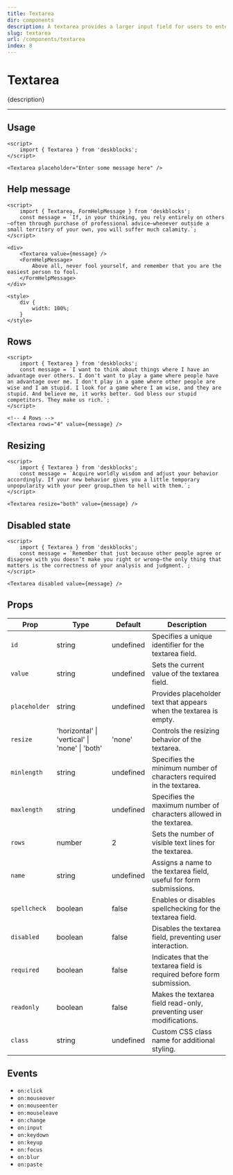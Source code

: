 ```yaml
---
title: Textarea
dir: components
description: A textarea provides a larger input field for users to enter multi-line text.
slug: textarea
url: /components/textarea
index: 8
---
```


# Textarea

{description}

---

## Usage

<!-- Import the `Textarea` component form 'deskblocks'. -->

```svelte example
<script>
	import { Textarea } from 'deskblocks';
</script>

<Textarea placeholder="Enter some message here" />
```

## Help message

<!-- To display a help message, use the `FormHelpMessage` component. -->

```svelte example hideStyle hideScript
<script>
	import { Textarea, FormHelpMessage } from 'deskblocks';
	const message = `If, in your thinking, you rely entirely on others—often through purchase of professional advice—whenever outside a small territory of your own, you will suffer much calamity.`;
</script>

<div>
	<Textarea value={message} />
	<FormHelpMessage>
		Above all, never fool yourself, and remember that you are the easiest person to fool.
	</FormHelpMessage>
</div>

<style>
	div {
		width: 100%;
	}
</style>
```

## Rows

```svelte example hideScript
<script>
	import { Textarea } from 'deskblocks';
	const message = `I want to think about things where I have an advantage over others. I don't want to play a game where people have an advantage over me. I don't play in a game where other people are wise and I am stupid. I look for a game where I am wise, and they are stupid. And believe me, it works better. God bless our stupid competitors. They make us rich.`;
</script>

<!-- 4 Rows -->
<Textarea rows="4" value={message} />
```

## Resizing

```svelte example hideScript
<script>
	import { Textarea } from 'deskblocks';
	const message = `Acquire worldly wisdom and adjust your behavior accordingly. If your new behavior gives you a little temporary unpopularity with your peer group…then to hell with them.`;
</script>

<Textarea resize="both" value={message} />
```

## Disabled state

```svelte example hideScript
<script>
	import { Textarea } from 'deskblocks';
	const message = `Remember that just because other people agree or disagree with you doesn’t make you right or wrong—the only thing that matters is the correctness of your analysis and judgment.`;
</script>

<Textarea disabled value={message} />
```

## Props

| Prop          | Type                                           | Default   | Description                                                           |
| ------------- | ---------------------------------------------- | --------- | --------------------------------------------------------------------- |
| `id`          | string                                         | undefined | Specifies a unique identifier for the textarea field.                 |
| `value`       | string                                         | undefined | Sets the current value of the textarea field.                         |
| `placeholder` | string                                         | undefined | Provides placeholder text that appears when the textarea is empty.    |
| `resize`      | 'horizontal' \| 'vertical' \| 'none' \| 'both' | 'none'    | Controls the resizing behavior of the textarea.                       |
| `minlength`   | string                                         | undefined | Specifies the minimum number of characters required in the textarea.  |
| `maxlength`   | string                                         | undefined | Specifies the maximum number of characters allowed in the textarea.   |
| `rows`        | number                                         | 2         | Sets the number of visible text lines for the textarea.               |
| `name`        | string                                         | undefined | Assigns a name to the textarea field, useful for form submissions.    |
| `spellcheck`  | boolean                                        | false     | Enables or disables spellchecking for the textarea field.             |
| `disabled`    | boolean                                        | false     | Disables the textarea field, preventing user interaction.             |
| `required`    | boolean                                        | false     | Indicates that the textarea field is required before form submission. |
| `readonly`    | boolean                                        | false     | Makes the textarea field read-only, preventing user modifications.    |
| `class`       | string                                         | undefined | Custom CSS class name for additional styling.                         |

## Events

- `on:click`
- `on:mouseover`
- `on:mouseenter`
- `on:mouseleave`
- `on:change`
- `on:input`
- `on:keydown`
- `on:keyup`
- `on:focus`
- `on:blur`
- `on:paste`
